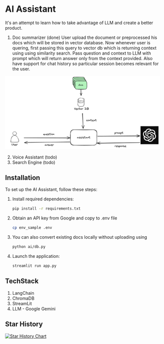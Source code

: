 # AI Assistant 
It's an attempt to learn how to take advantage of LLM and create a better product. 

1. Doc summarizer (done)
User upload the document or preprocessed his docs which will be stored in vector database. Now whenever user is quering, first passing this query to vector db which is returning context using  using similarity search. Pass question and context to LLM with prompt which will return answer only from the context provided. Also have support for chat history so particular session becomes relevant for the user.

![Architecture Diagram](docs/assets/architecture_diagram.png "Architecture Diagram")

2. Voice Assistant (todo)
3. Search Engine (todo)


## Installation
To set up the AI Assistant, follow these steps:

1. Install required dependencies:
   ```bash
   pip install -r requirements.txt
   ```
2. Obtain an API key from Google and copy to .env file
   ```bash
   cp env_sample .env
   ```
3. You can also convert existing docs locally without uploading using
   ```bash
   python ai/db.py
   ```
6. Launch the application:
   ```bash
   streamlit run app.py
   ```

## TechStack
1. LangChain
2. ChromaDB
2. StreamLit
3. LLM - Google Gemini


## Star History

[![Star History Chart](https://api.star-history.com/svg?repos=anuragjain67/ai_assistant&type=Date)](https://star-history.com/#anuragjain67/ai_assistant&Date)
